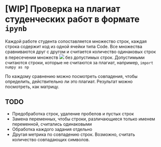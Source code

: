 # [WIP] Проверка на плагиат студенческих работ в формате `ipynb`

Каждой работе студента сопоставляется множество строк, каждая строка содержит код из одной ячейки типа Code.
Все множества сравниваются друг с другом и считается количество одинаковых строк в пересечении множеств <img src="https://render.githubusercontent.com/render/math?math=|N_i\cap N_j|-|N_i\cap N_j\cap Legal|"> без допустимых строк. Допустимыми считаются строки, которые не считаются за плагиат, например, `import numpy as np`  

По каждому сравнению можно посмотреть совпадения, чтобы определить, действительно ли это плагиат.
Результат можно посмотреть, как матрицу. 


## TODO
- Предобработка строк, удаление пробелов и пустых строк
- Замена переменных, чтобы строки, различающиеся только именем переменной, считались одинаковыми
- Обработка каждого задания отдельно
- Другая метрика по совпадению строк. Возможно, считать количество совпадающих символов.

